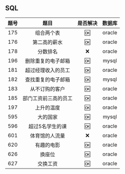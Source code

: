 SQL
---

|题号|题目|是否解决|数据库|
|:---:|:---:|:---:|:---:|
|175|组合两个表|:ok:|oracle|
|176|第二高的薪水|:ok:|oracle|
|178|分数排名|:x:|oracle|
|196|删除重复的电子邮箱|:ok:|mysql|
|181|超过经理收入的员工|:ok:|oracle|
|182|查找重复的电子邮箱|:ok:|mysql|
|183|从不订购的客户|:ok:|oracle|
|185|部门工资前三高的员工|:ok:|oracle|
|197|上升的温度|:ok:|oracle|
|595|大的国家|:ok:|mysql|
|596|超过5名学生的课|:ok:|oracle|
|601|体育馆的人流量|:x:|oracle|
|620|有趣的电影|:ok:|oracle|
|626|换座位|:ok:|oracle|
|627|交换工资|:ok:|oracle|
